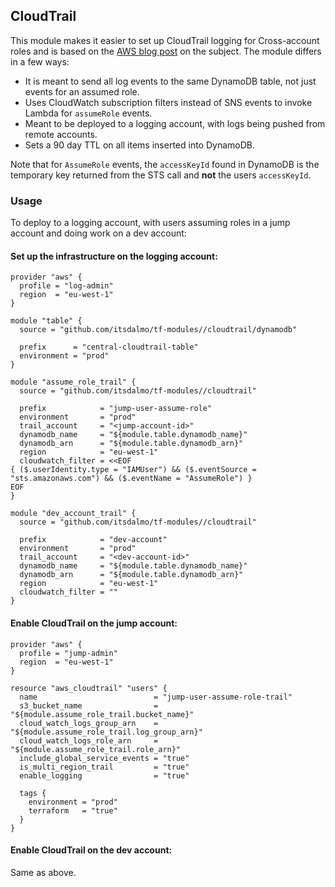 ## CloudTrail

This module makes it easier to set up CloudTrail logging for Cross-account roles and is based on the 
[AWS blog post](https://aws.amazon.com/blogs/security/how-to-audit-cross-account-roles-using-aws-cloudtrail-and-amazon-cloudwatch-events/) 
on the subject. The module differs in a few ways:

- It is meant to send all log events to the same DynamoDB table, not just events for an assumed role.
- Uses CloudWatch subscription filters instead of SNS events to invoke Lambda for `assumeRole` events.
- Meant to be deployed to a logging account, with logs being pushed from remote accounts.
- Sets a 90 day TTL on all items inserted into DynamoDB.

Note that for `AssumeRole` events, the `accessKeyId` found in DynamoDB is the temporary key returned from the STS call
and **not** the users `accessKeyId`.

### Usage

To deploy to a logging account, with users assuming roles in a jump account and doing work on a dev account:

#### Set up the infrastructure on the logging account:

```hcl
provider "aws" {
  profile = "log-admin"
  region  = "eu-west-1"
}

module "table" {
  source = "github.com/itsdalmo/tf-modules//cloudtrail/dynamodb"

  prefix      = "central-cloudtrail-table"
  environment = "prod"
}

module "assume_role_trail" {
  source = "github.com/itsdalmo/tf-modules//cloudtrail"

  prefix            = "jump-user-assume-role"
  environment       = "prod"
  trail_account     = "<jump-account-id>"
  dynamodb_name     = "${module.table.dynamodb_name}"
  dynamodb_arn      = "${module.table.dynamodb_arn}"
  region            = "eu-west-1"
  cloudwatch_filter = <<EOF
{ ($.userIdentity.type = "IAMUser") && ($.eventSource = "sts.amazonaws.com") && ($.eventName = "AssumeRole") }
EOF
}

module "dev_account_trail" {
  source = "github.com/itsdalmo/tf-modules//cloudtrail"

  prefix            = "dev-account"
  environment       = "prod"
  trail_account     = "<dev-account-id>"
  dynamodb_name     = "${module.table.dynamodb_name}"
  dynamodb_arn      = "${module.table.dynamodb_arn}"
  region            = "eu-west-1"
  cloudwatch_filter = ""
}
```

#### Enable CloudTrail on the jump account:

```hcl
provider "aws" {
  profile = "jump-admin"
  region  = "eu-west-1"
}

resource "aws_cloudtrail" "users" {
  name                          = "jump-user-assume-role-trail"
  s3_bucket_name                = "${module.assume_role_trail.bucket_name}"
  cloud_watch_logs_group_arn    = "${module.assume_role_trail.log_group_arn}"
  cloud_watch_logs_role_arn     = "${module.assume_role_trail.role_arn}"
  include_global_service_events = "true"
  is_multi_region_trail         = "true"
  enable_logging                = "true"

  tags {
    environment = "prod"
    terraform   = "true"
  }
}
```

#### Enable CloudTrail on the dev account:

Same as above.
